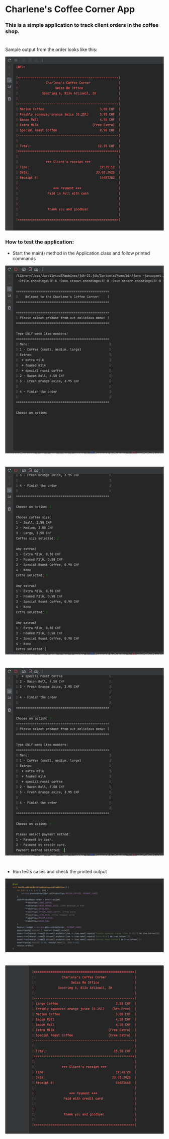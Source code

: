 # Charlene's Coffee Corner App

### This is a simple application to track client orders in the coffee shop.
#
Sample output from the order looks like this:

![receipt_2.png](src/test/resources/docs/receipt_2.png)


### How to test the application:
   - Start the main() method in the Application.class and follow printed commands

![1.png](src/test/resources/docs/1.png)
#
![2.png](src/test/resources/docs/2.png)
#
![3.png](src/test/resources/docs/3.png)
#
  - Run tests cases and check the printed output

![4.png](src/test/resources/docs/4.png)
#
![receipt_1.png](src/test/resources/docs/receipt_1.png)
